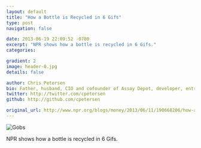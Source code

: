 ```yaml
---
layout: default
title: "How a Bottle is Recycled in 6 Gifs"
type: post
navigation: false

date: 2013-06-19 22:09:52 -0700
excerpt: "NPR shows how a bottle is recycled in 6 Gifs."
categories:

gradient: 2
image: header-0.jpg
details: false

author: Chris Petersen
bio: Father, husband, CIO and cofounder of Assay Depot, developer, entrepreneur and technologist.
twitter: http://twitter.com/cpetersen
github: http://github.com/cpetersen

original_url: http://www.npr.org/blogs/money/2013/06/11/190668206/how-a-used-bottle-becomes-a-new-bottle-in-6-gifs
---
```



 ![Gobs](/assets/import/cbf5e3177549baa408bda5ae4041e75a.png)  

 NPR shows how a bottle is recycled in 6 Gifs.

